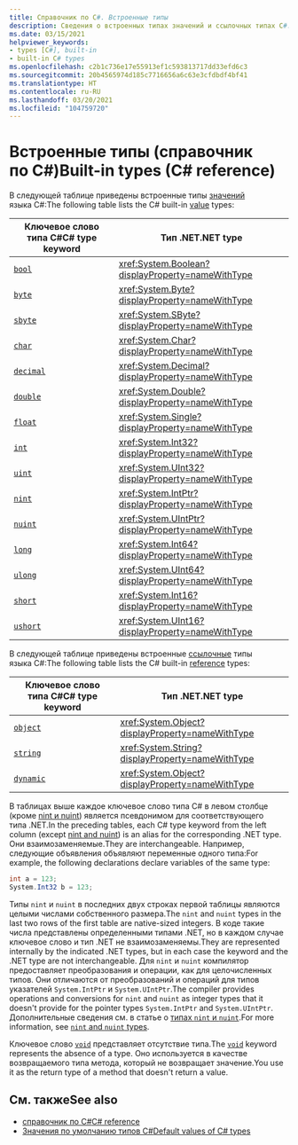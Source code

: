 ```yaml
---
title: Справочник по C#. Встроенные типы
description: Сведения о встроенных типах значений и ссылочных типах C#.
ms.date: 03/15/2021
helpviewer_keywords:
- types [C#], built-in
- built-in C# types
ms.openlocfilehash: c2b1c736e17e55913ef1c593813717dd33efd6c3
ms.sourcegitcommit: 20b4565974d185c7716656a6c63e3cfdbdf4bf41
ms.translationtype: HT
ms.contentlocale: ru-RU
ms.lasthandoff: 03/20/2021
ms.locfileid: "104759720"
---
```

# <a name="built-in-types-c-reference"></a><span data-ttu-id="dca50-103">Встроенные типы (справочник по C#)</span><span class="sxs-lookup"><span data-stu-id="dca50-103">Built-in types (C# reference)</span></span>

<span data-ttu-id="dca50-104">В следующей таблице приведены встроенные типы [значений](value-types.md) языка C#:</span><span class="sxs-lookup"><span data-stu-id="dca50-104">The following table lists the C# built-in [value](value-types.md) types:</span></span>

|<span data-ttu-id="dca50-105">Ключевое слово типа C#</span><span class="sxs-lookup"><span data-stu-id="dca50-105">C# type keyword</span></span>|<span data-ttu-id="dca50-106">Тип .NET</span><span class="sxs-lookup"><span data-stu-id="dca50-106">.NET type</span></span>|
|--------------|-------------------------|
|[`bool`](bool.md)|<xref:System.Boolean?displayProperty=nameWithType>|
|[`byte`](integral-numeric-types.md)|<xref:System.Byte?displayProperty=nameWithType>|
|[`sbyte`](integral-numeric-types.md)|<xref:System.SByte?displayProperty=nameWithType>|
|[`char`](char.md)|<xref:System.Char?displayProperty=nameWithType>|
|[`decimal`](floating-point-numeric-types.md)|<xref:System.Decimal?displayProperty=nameWithType>|
|[`double`](floating-point-numeric-types.md)|<xref:System.Double?displayProperty=nameWithType>|
|[`float`](floating-point-numeric-types.md)|<xref:System.Single?displayProperty=nameWithType>|
|[`int`](integral-numeric-types.md)|<xref:System.Int32?displayProperty=nameWithType>|
|[`uint`](integral-numeric-types.md)|<xref:System.UInt32?displayProperty=nameWithType>|
|[`nint`](nint-nuint.md)|<xref:System.IntPtr?displayProperty=nameWithType>|
|[`nuint`](nint-nuint.md)|<xref:System.UIntPtr?displayProperty=nameWithType>|
|[`long`](integral-numeric-types.md)|<xref:System.Int64?displayProperty=nameWithType>|
|[`ulong`](integral-numeric-types.md)|<xref:System.UInt64?displayProperty=nameWithType>|
|[`short`](integral-numeric-types.md)|<xref:System.Int16?displayProperty=nameWithType>|
|[`ushort`](integral-numeric-types.md)|<xref:System.UInt16?displayProperty=nameWithType>|

<span data-ttu-id="dca50-107">В следующей таблице приведены встроенные [ссылочные](../keywords/reference-types.md) типы языка C#:</span><span class="sxs-lookup"><span data-stu-id="dca50-107">The following table lists the C# built-in [reference](../keywords/reference-types.md) types:</span></span>

|<span data-ttu-id="dca50-108">Ключевое слово типа C#</span><span class="sxs-lookup"><span data-stu-id="dca50-108">C# type keyword</span></span>|<span data-ttu-id="dca50-109">Тип .NET</span><span class="sxs-lookup"><span data-stu-id="dca50-109">.NET type</span></span>|
|--------------|-------------------------|
|[`object`](reference-types.md#the-object-type)|<xref:System.Object?displayProperty=nameWithType>|
|[`string`](reference-types.md#the-string-type)|<xref:System.String?displayProperty=nameWithType>|
|[`dynamic`](reference-types.md#the-dynamic-type)|<xref:System.Object?displayProperty=nameWithType>|

<span data-ttu-id="dca50-110">В таблицах выше каждое ключевое слово типа C# в левом столбце (кроме [nint и nuint](nint-nuint.md)) является псевдонимом для соответствующего типа .NET.</span><span class="sxs-lookup"><span data-stu-id="dca50-110">In the preceding tables, each C# type keyword from the left column (except [nint and nuint](nint-nuint.md)) is an alias for the corresponding .NET type.</span></span> <span data-ttu-id="dca50-111">Они взаимозаменяемые.</span><span class="sxs-lookup"><span data-stu-id="dca50-111">They are interchangeable.</span></span> <span data-ttu-id="dca50-112">Например, следующие объявления объявляют переменные одного типа:</span><span class="sxs-lookup"><span data-stu-id="dca50-112">For example, the following declarations declare variables of the same type:</span></span>

```csharp
int a = 123;
System.Int32 b = 123;
```

<span data-ttu-id="dca50-113">Типы `nint` и `nuint` в последних двух строках первой таблицы являются целыми числами собственного размера.</span><span class="sxs-lookup"><span data-stu-id="dca50-113">The `nint` and `nuint` types in the last two rows of the first table are native-sized integers.</span></span> <span data-ttu-id="dca50-114">В коде такие числа представлены определенными типами .NET, но в каждом случае ключевое слово и тип .NET не взаимозаменяемы.</span><span class="sxs-lookup"><span data-stu-id="dca50-114">They are represented internally by the indicated .NET types, but in each case the keyword and the .NET type are not interchangeable.</span></span> <span data-ttu-id="dca50-115">Для `nint` и `nuint` компилятор предоставляет преобразования и операции, как для целочисленных типов. Они отличаются от преобразований и операций для типов указателей `System.IntPtr` и `System.UIntPtr`.</span><span class="sxs-lookup"><span data-stu-id="dca50-115">The compiler provides operations and conversions for `nint` and `nuint` as integer types that it doesn't provide for the pointer types `System.IntPtr` and `System.UIntPtr`.</span></span> <span data-ttu-id="dca50-116">Дополнительные сведения см. в статье о [типах `nint` и `nuint`](nint-nuint.md).</span><span class="sxs-lookup"><span data-stu-id="dca50-116">For more information, see [`nint` and `nuint` types](nint-nuint.md).</span></span>

<span data-ttu-id="dca50-117">Ключевое слово [`void`](void.md) представляет отсутствие типа.</span><span class="sxs-lookup"><span data-stu-id="dca50-117">The [`void`](void.md) keyword represents the absence of a type.</span></span> <span data-ttu-id="dca50-118">Оно используется в качестве возвращаемого типа метода, который не возвращает значение.</span><span class="sxs-lookup"><span data-stu-id="dca50-118">You use it as the return type of a method that doesn't return a value.</span></span>

## <a name="see-also"></a><span data-ttu-id="dca50-119">См. также</span><span class="sxs-lookup"><span data-stu-id="dca50-119">See also</span></span>

- [<span data-ttu-id="dca50-120">справочник по C#</span><span class="sxs-lookup"><span data-stu-id="dca50-120">C# reference</span></span>](../index.md)
- [<span data-ttu-id="dca50-121">Значения по умолчанию типов C#</span><span class="sxs-lookup"><span data-stu-id="dca50-121">Default values of C# types</span></span>](default-values.md)
